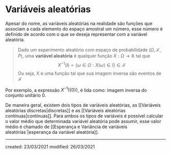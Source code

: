# Variáveis aleatórias
Apesar do nome, as variáveis aleatórias na realidade são funções que associam a cada elemento do espaço amostral um número, esse número é definido de acordo com o que se deseja representar com a variável aleatória.
> Dado um experimento aleatório com espaço de probabilidade ($\Omega, \mathcal{F}, P$), uma **variável aleatória** é qualquer função $X:\Omega\rightarrow\mathbb{R}$ tal que
$$X^{-1}(I)=\{\omega\in\Omega:X(\omega)\in I\}\in\mathcal{F}$$
>Ou seja, X é uma função tal que sua imagem inversa são eventos de $\mathcal{F}$

Por exemplo, a expressão $X^{-1}(\{0\})$, é lida como: imagem inversa do conjunto unitário $0$.

De maneira geral, existem dois tipos de variáveis aleatórias, as [[Variáveis aleatórias discretas|discretas]] e as [[Variáveis aleatórias contínuas|contínuas]]. Para ambos os tipos de variáveis é possível calcular o valor médio que determinada variável aleatória pode assumir, esse valor médio é chamado de [[Esperança e Variância de variáveis aleatórias`|esperança da variável aleatória]].


---

created: 23/03/2021
modified: 26/03/2021
